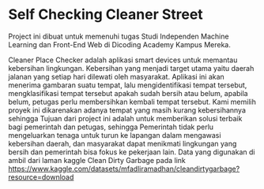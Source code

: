 # Self Checking Cleaner Street
Project ini dibuat untuk memenuhi tugas Studi Independen Machine Learning dan Front-End Web di Dicoding Academy Kampus Mereka.

Cleaner Place Checker adalah aplikasi smart devices untuk memantau kebersihan lingkungan. Kebersihan yang menjadi target utama yaitu daerah jalanan yang setiap hari dilewati oleh masyarakat. Aplikasi ini akan menerima gambaran suatu tempat, lalu mengidentifikasi tempat tersebut, mengklasifikasi tempat tersebut apakah sudah bersih atau belum, apabila belum, petugas perlu membersihkan kembali tempat tersebut. Kami memilih proyek ini dikarenakan adanya tempat yang masih kurang kebersihannya sehingga Tujuan dari project ini adalah untuk memberikan solusi terbaik bagi pemerintah dan petugas, sehingga Pemerintah tidak perlu mengeluarkan tenaga untuk turun ke lapangan dalam mengawasi kebersihan daerah, dan masyarakat dapat menikmati lingkungan yang bersih dan pemerintah bisa fokus ke pekerjaan lain. Data yang digunakan di ambil dari laman kaggle Clean Dirty Garbage pada link https://www.kaggle.com/datasets/mfadliramadhan/cleandirtygarbage?resource=download 



